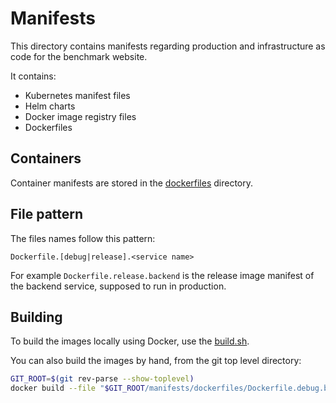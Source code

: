 # Manifests

This directory contains manifests regarding production and infrastructure as code for the benchmark website.

It contains:

- Kubernetes manifest files
- Helm charts
- Docker image registry files
- Dockerfiles

## Containers

Container manifests are stored in the [dockerfiles](./dockerfiles/) directory.

## File pattern

The files names follow this pattern:

```text
Dockerfile.[debug|release].<service name>
```

For example `Dockerfile.release.backend` is the release image manifest of the backend service, supposed to run in production.

## Building

To build the images locally using Docker, use the [build.sh](./dockerfiles/build.sh).

You can also build the images by hand, from the git top level directory:

```bash
GIT_ROOT=$(git rev-parse --show-toplevel)
docker build --file "$GIT_ROOT/manifests/dockerfiles/Dockerfile.debug.backend" -t backend:0.0.0-debug "$GIT_ROOT"
```
